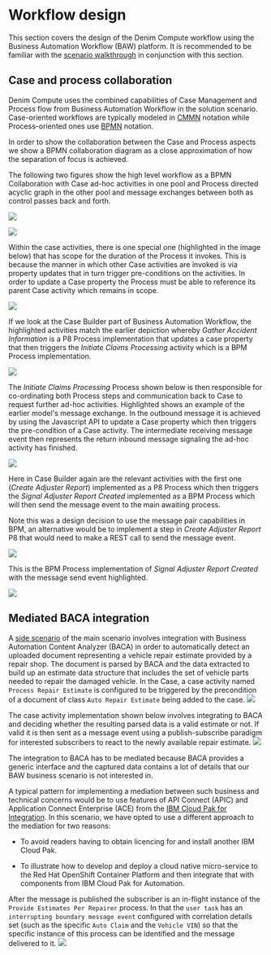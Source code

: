 # Workflow design  

This section covers the design of the Denim Compute workflow using the Business Automation Workflow (BAW) platform. It is recommended to be familiar with the [scenario walkthrough](../usecase/resources/denim-compute-scenario-walkthrough.pdf) in conjunction with this section.

## Case and process collaboration  
Denim Compute uses the combined capabilities of Case Management and Process flow from Business Automation Workflow in the solution scenario. Case-oriented workflows are typically modeled in [CMMN](https://www.omg.org/spec/CMMN/About-CMMN/) notation while Process-oriented ones use [BPMN](http://www.bpmn.org/) notation.

In order to show the collaboration between the Case and Process aspects we show a BPMN collaboration diagram as a close approximation of how the separation of focus is achieved.

The following two figures show the high level workflow as a BPMN Collaboration with Case ad-hoc activities in one pool and Process directed acyclic graph in the other pool and message exchanges between both as control passes back and forth.

![](images/workflow-design1.png)

![](images/workflow-design2.png)

Within the case activities, there is one special one (highlighted in the image below) that has scope for the duration of the Process it invokes. This is because the manner in which other Case activities are invoked is via property updates that in turn trigger pre-conditions on the activities. In order to update a Case property the Process must be able to reference its parent Case activity which remains in scope.

![](images/workflow-design3.png)

If we look at the Case Builder part of Business Automation Workflow, the highlighted activities match the earlier depiction whereby *Gather Accident Information* is a P8 Process implementation that updates a case property that then triggers the *Initiate Claims Processing* activity which is a BPM Process implementation.

![](images/workflow-design4.png)

The *Initiate Claims Processing* Process shown below is then responsible for co-ordinating both Process steps and communication back to Case to request further ad-hoc activities. Highlighted shows an example of the earlier model's message exchange. In the outbound message it is achieved by using the Javascript API to update a Case property which then triggers the pre-condition of a Case activity. The intermediate receiving message event then represents the return inbound message signaling the ad-hoc activity has finished.

![](images/workflow-design5.png)

Here in Case Builder again are the relevant activities with the first one (*Create Adjuster Report*) implemented as a P8 Process which then triggers the *Signal Adjuster Report Created* implemented as a BPM Process which will then send the message event to the main awaiting process.

Note this was a design decision to use the message pair capabilities in BPM, an alternative would be to implement a step in *Create Adjuster Report* P8 that would need to make a REST call to send the message event.

![](images/workflow-design6.png)

This is the BPM Process implementation of *Signal Adjuster Report Created* with the message send event highlighted.

![](images/workflow-design7.png)

## Mediated BACA integration
A [side scenario](../usecase/baca-scenario-walkthrough.md) of the main scenario involves integration with Business Automation Content Analyzer (BACA) in order to automatically detect an uploaded document representing a vehicle repair estimate provided by a repair shop. The document is parsed by BACA and the data extracted to build up an estimate data structure that includes the set of vehicle parts needed to repair the damaged vehicle. In the Case, a case activity named `Process Repair Estimate` is configured to be triggered by the precondition of a document of class `Auto Repair Estimate` being added to the case.
![](images/workflow-design8.png)

The case activity implementation shown below involves integrating to BACA and deciding whether the resulting parsed data is a valid estimate or not. If valid it is then sent as a message event using a publish-subscribe paradigm for interested subscribers to react to the newly available repair estimate.
![](images/workflow-design9.png)

The integration to BACA has to be mediated because BACA provides a generic interface and the captured data contains a lot of details that our BAW business scenario is not interested in.

A typical pattern for implementing a mediation between such business and technical concerns would be to use features of API Connect (APIC) and Application Connect Enterprise (ACE) from the [IBM Cloud Pak for Integration](https://www.ibm.com/cloud/cloud-pak-for-integration). In this scenario, we have opted to use a different approach to the mediation for two reasons:

 - To avoid readers having to obtain licencing for and install another IBM Cloud Pak.
 
 - To illustrate how to develop and deploy a cloud native micro-service to the Red Hat OpenShift Container Platform and then integrate that with components from IBM Cloud Pak for Automation.

After the message is published the subscriber is an in-flight instance of the `Provide Estimates Per Repairer`  process. In that the `user task` has an `interrupting boundary message event` configured with correlation details set (such as the specific `Auto Claim` and the `Vehicle VIN`) so that the specific instance of this process can be identified and the message delivered to it.
![](images/workflow-design10.png)
